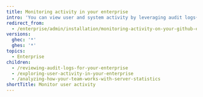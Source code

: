 ```yaml
---
title: Monitoring activity in your enterprise
intro: 'You can view user and system activity by leveraging audit logs{% ifversion ghes %}, push logs, dashboards, webhooks, and log forwarding{% else %}and webhooks{% endif %}.'
redirect_from:
  - /enterprise/admin/installation/monitoring-activity-on-your-github-enterprise-server-instance
versions:
  ghec: '*'
  ghes: '*'
topics:
  - Enterprise
children:
  - /reviewing-audit-logs-for-your-enterprise
  - /exploring-user-activity-in-your-enterprise
  - /analyzing-how-your-team-works-with-server-statistics
shortTitle: Monitor user activity
---
```

